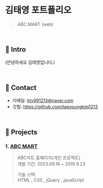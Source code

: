 # 김태영 포트폴리오
>ABC MART (web)

</br>

## :pushpin: Intro
(안녕하세요 김태영입니다.)

</br>

## :pushpin: Contact
- 이메일: kty991213@naver.com
- 깃헙: https://github.com/taeyoungkim1213

</br>

## :pushpin: Projects
 ### 1. [ABC MART](https://https://taeyoungkim1213.github.io/) <!--사이트 바로가기 -->
>ABC마트 홈페이지(개인 프로젝트)  
>개발 기간: 2023.09.18 ~ 2019.9.23  
>  
>기술 스택:  
> HTML , CSS , jQuery , javaScript

